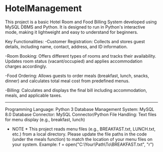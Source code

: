 # HotelManagement
This project is a basic Hotel Room and Food Billing System developed using MySQL DBMS and Python. It is designed to run in Python's interactive mode, making it lightweight and easy to understand for beginners.

Key Functionalities:
-Customer Registration:
 Collects and stores guest details, including name, contact, address, and ID information.

-Room Booking:
 Offers different types of rooms and tracks their availability. Updates room status (vacant/occupied) and applies accommodation charges accordingly.

-Food Ordering:
 Allows guests to order meals (breakfast, lunch, snacks, dinner) and calculates total meal cost from predefined menus.

-Billing:
 Calculates and displays the final bill including accommodation, meals, and applicable taxes.

----------------------------------------------------------------------------------------------------------------------------------------------------------------------

Programming Language: Python 3
Database Management System: MySQL 8.0
Database Connector: MySQL Connector/Python
File Handling: Text files for menu display (e.g., breakfast, lunch)

* NOTE *
This project reads menu files (e.g., BREAKFAST.txt, LUNCH.txt, etc.) from a local directory.
Please update the file paths in the code (under the meals function) to match the location of your menu files on your system.
Example:
f = open("C:\\Your\\Path\\To\\BREAKFAST.txt", "r")
